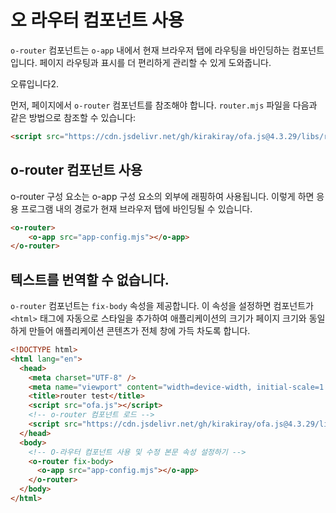 # 오 라우터 컴포넌트 사용

`o-router` 컴포넌트는 `o-app` 내에서 현재 브라우저 탭에 라우팅을 바인딩하는 컴포넌트입니다. 페이지 라우팅과 표시를 더 편리하게 관리할 수 있게 도와줍니다.

오류입니다2.

먼저, 페이지에서 `o-router` 컴포넌트를 참조해야 합니다. `router.mjs` 파일을 다음과 같은 방법으로 참조할 수 있습니다:

```html
<script src="https://cdn.jsdelivr.net/gh/kirakiray/ofa.js@4.3.29/libs/router/dist/router.min.js"></script>
```

## o-router 컴포넌트 사용

o-router 구성 요소는 o-app 구성 요소의 외부에 래핑하여 사용됩니다. 이렇게 하면 응용 프로그램 내의 경로가 현재 브라우저 탭에 바인딩될 수 있습니다.

```html
<o-router>
    <o-app src="app-config.mjs"></o-app>
</o-router>
```

## 텍스트를 번역할 수 없습니다.

`o-router` 컴포넌트는 `fix-body` 속성을 제공합니다. 이 속성을 설정하면 컴포넌트가 `<html>` 태그에 자동으로 스타일을 추가하여 애플리케이션의 크기가 페이지 크기와 동일하게 만들어 애플리케이션 콘텐츠가 전체 창에 가득 차도록 합니다.

```html
<!DOCTYPE html>
<html lang="en">
  <head>
    <meta charset="UTF-8" />
    <meta name="viewport" content="width=device-width, initial-scale=1.0" />
    <title>router test</title>
    <script src="ofa.js"></script>
    <!-- o-router 컴포넌트 로드 -->
    <script src="https://cdn.jsdelivr.net/gh/kirakiray/ofa.js@4.3.29/libs/router/dist/router.min.js"></script>
  </head>
  <body>
    <!-- O-라우터 컴포넌트 사용 및 수정 본문 속성 설정하기 -->
    <o-router fix-body> 
      <o-app src="app-config.mjs"></o-app>
    </o-router>
  </body>
</html>
```